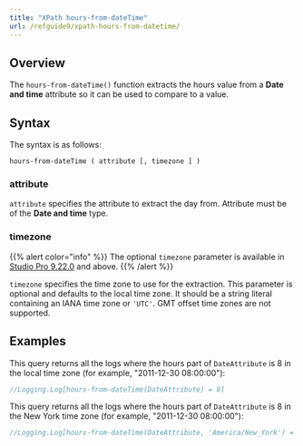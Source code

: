 ```yaml
---
title: "XPath hours-from-dateTime"
url: /refguide9/xpath-hours-from-datetime/
---
```


## Overview

The `hours-from-dateTime()` function extracts the hours value from a **Date and time** attribute so it can be used to compare to a value.

## Syntax

The syntax is as follows:

```
hours-from-dateTime ( attribute [, timezone ] )
```

### attribute

`attribute` specifies the attribute to extract the day from. Attribute must be of the **Date and time** type.

### timezone

{{% alert color="info" %}}
The optional `timezone` parameter is available in [Studio Pro 9.22.0](/releasenotes/studio-pro/9.22/) and above.
{{% /alert %}}

`timezone` specifies the time zone to use for the extraction. This parameter is optional and defaults to the local time zone. It should be a string literal containing an IANA time zone or `'UTC'`. GMT offset time zones are not supported.

## Examples

This query returns all the logs where the hours part of `DateAttribute` is 8 in the local time zone (for example, "2011-12-30 08:00:00"):

```java
//Logging.Log[hours-from-dateTime(DateAttribute) = 8]
```

This query returns all the logs where the hours part of `DateAttribute` is 8 in the New York time zone (for example, "2011-12-30 08:00:00"):

```java
//Logging.Log[hours-from-dateTime(DateAttribute, 'America/New_York') = 8]
```
